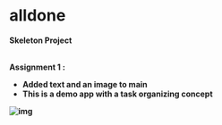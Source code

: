 # alldone

<b>Skeleton Project<b> <br><br>

Assignment 1 : <br>
- Added text and an image to main <br>
- This is a demo app with a task organizing concept <br>

![img]([https://ibb.co/S551BMM])




